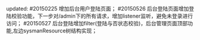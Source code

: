 updated:
#20150225
	增加后台用户登陆页面；
#20150526
	后台登陆页面增加登陆校验功能，下一步对/admin下的所有请求，增加listener监听，避免未登录进行访问；
#20150527
	后台登陆增加filter(登陆与否状态校验)，后台管理页面顶部功能,左边sysmanResource树结构实现；